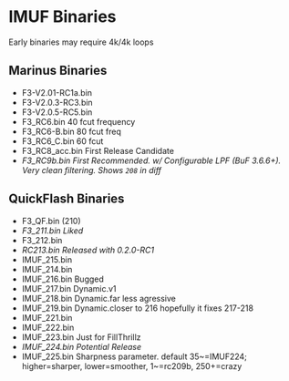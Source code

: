 # IMUF Binaries
Early binaries may require 4k/4k loops

## Marinus Binaries
- F3-V2.01-RC1a.bin
- F3-V2.0.3-RC3.bin
- F3-V2.0.5-RC5.bin
- F3_RC6.bin 			40 fcut frequency
- F3_RC6-B.bin 		80 fcut freq
- F3_RC6_C.bin 		60 fcut
- F3_RC8_acc.bin		First Release Candidate
- *_F3_RC9b.bin			First Recommended. w/ Configurable LPF (BuF 3.6.6+). Very clean filtering. Shows `208` in diff_*

## QuickFlash Binaries
- F3_QF.bin 			(210)
- *_F3_211.bin			Liked_*
- F3_212.bin
- *_RC213.bin 			Released with 0.2.0-RC1_*
- IMUF_215.bin
- IMUF_214.bin
- IMUF_216.bin		Bugged
- IMUF_217.bin		Dynamic.v1
- IMUF_218.bin		Dynamic.far less agressive
- IMUF_219.bin		Dynamic.closer to 216 hopefully it fixes 217-218
- IMUF_221.bin
- IMUF_222.bin
- IMUF_223.bin		Just for FillThrillz
- *_IMUF_224.bin		Potential Release_*
- IMUF_225.bin 		Sharpness parameter. default 35~=IMUF224; higher=sharper, lower=smoother, 1~=rc209b, 250+=crazy
